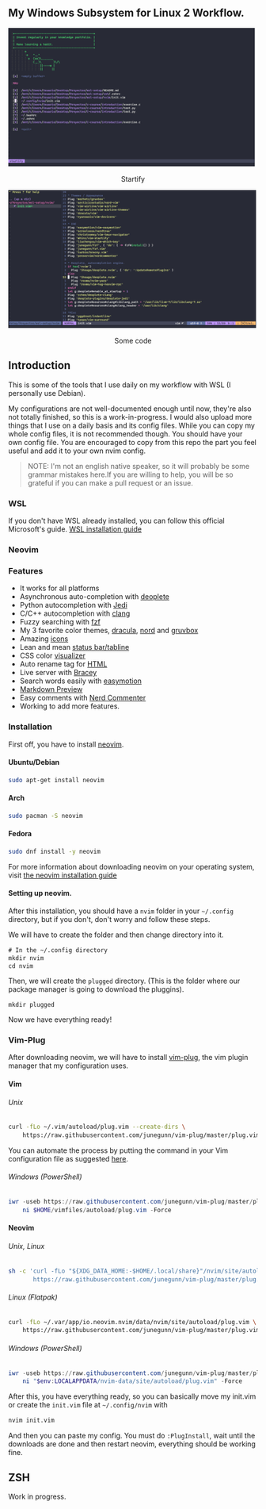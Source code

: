 ## My Windows Subsystem for Linux 2 Workflow.
![Start page](./img/start-page.png "Startify")

<p align="center"> Startify </p>

![Coding](./img/coding.png "Some code")

<p align="center"> Some code </p>


## Introduction

This is some of the tools that I use daily on my workflow with WSL (I personally use Debian). 

My configurations are not well-documented enough until now, they're also not totally finished, so this is a work-in-progress. I would also upload more things that I use on a daily basis and its config files. While you can copy my whole config files, it is not recommended though. You should have your own config file. You are encouraged to copy from this repo the part you feel useful and add it to your own nvim config. 

>NOTE: I'm not an english native speaker, so it will probably be some grammar mistakes here.If you are willing to help, you will be so grateful if you can make a pull request or an issue.

### WSL

If you don't have WSL already installed, you can follow this official Microsoft's guide. [WSL installation guide](https://docs.microsoft.com/en-us/windows/wsl/install-win10)

### Neovim

### Features
* It works for all platforms
* Asynchronous auto-completion with [deoplete](https://github.com/Shougo/deoplete.nvim)
* Python autocompletion with [Jedi](https://github.com/davidhalter/jedi)
* C/C++ autocompletion with [clang](https://github.com/deoplete-plugins/deoplete-clang) 
* Fuzzy searching with [fzf](https://github.com/junegunn/fzf)
* My 3 favorite color themes, [dracula](https://github.com/dracula/vim), [nord](https://github.com/arcticicestudio/nord-vim) and [gruvbox](https://github.com/sainnhe/gruvbox-material)
* Amazing [icons](https://github.com/ryanoasis/vim-devicons)
* Lean and mean [status bar/tabline](https://github.com/vim-airline/vim-airline)
* CSS color [visualizer](https://github.com/chrisbra/Colorizer)
* Auto rename tag for [HTML](https://github.com/AndrewRadev/tagalong.vim)
* Live server with [Bracey](https://github.com/turbio/bracey.vim)
* Search words easily with [easymotion](https://github.com/easymotion/vim-easymotion)
* [Markdown Preview](https://github.com/iamcco/markdown-preview.nvim)
* Easy comments with [Nerd Commenter](https://github.com/preservim/nerdcommenter)
* Working to add more features.
### Installation
First off, you have to install [neovim](https://neovim.io/).

#### Ubuntu/Debian
```bash
sudo apt-get install neovim
```
#### Arch
```bash
sudo pacman -S neovim
```
#### Fedora
```bash
sudo dnf install -y neovim 
```

For more information about downloading neovim on your operating system, visit [the neovim installation guide](https://github.com/neovim/neovim/wiki/Installing-Neovim)

#### Setting up neovim. 

After this installation, you should have a `nvim` folder in your `~/.config` directory, but if you don't, don't worry and follow these steps.

We will have to create the folder and then change directory into it.

```shell 
# In the ~/.config directory
mkdir nvim
cd nvim
```
Then, we will create the `plugged` directory. (This is the folder where our package manager is going to download the pluggins).
```shell
mkdir plugged
```

Now we have everything ready!
### Vim-Plug

After downloading neovim, we will have to install [vim-plug](https://github.com/junegunn/vim-plug), the vim plugin manager that my configuration uses.

#### Vim

###### Unix

```sh
curl -fLo ~/.vim/autoload/plug.vim --create-dirs \
    https://raw.githubusercontent.com/junegunn/vim-plug/master/plug.vim
```

You can automate the process by putting the command in your Vim configuration
file as suggested [here][auto].

[auto]: https://github.com/junegunn/vim-plug/wiki/tips#automatic-installation

###### Windows (PowerShell)

```powershell
iwr -useb https://raw.githubusercontent.com/junegunn/vim-plug/master/plug.vim |`
    ni $HOME/vimfiles/autoload/plug.vim -Force
```

#### Neovim

###### Unix, Linux

```sh
sh -c 'curl -fLo "${XDG_DATA_HOME:-$HOME/.local/share}"/nvim/site/autoload/plug.vim --create-dirs \
       https://raw.githubusercontent.com/junegunn/vim-plug/master/plug.vim'
```

###### Linux (Flatpak)

```sh
curl -fLo ~/.var/app/io.neovim.nvim/data/nvim/site/autoload/plug.vim \
    https://raw.githubusercontent.com/junegunn/vim-plug/master/plug.vim
```

###### Windows (PowerShell)

```powershell
iwr -useb https://raw.githubusercontent.com/junegunn/vim-plug/master/plug.vim |`
    ni "$env:LOCALAPPDATA/nvim-data/site/autoload/plug.vim" -Force
```

After this, you have everything ready, so you can basically move my init.vim or create the `init.vim` file at `~/.config/nvim` with
```sh
nvim init.vim
```
And then you can paste my config. You must do `:PlugInstall`, wait until the downloads are done and then restart neovim, everything should be working fine.

## ZSH

Work in progress.

